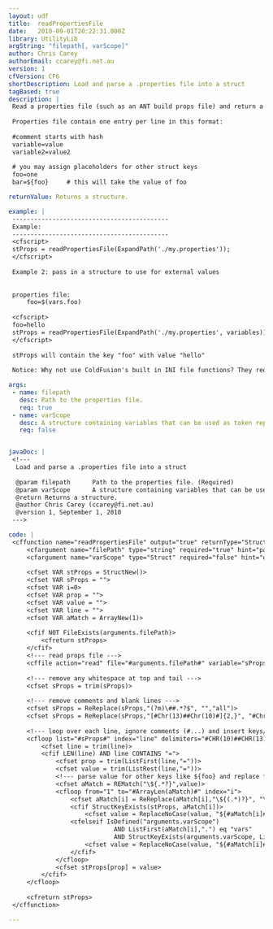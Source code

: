 ```yaml
---
layout: udf
title:  readPropertiesFile
date:   2010-09-01T20:22:31.000Z
library: UtilityLib
argString: "filepath[, varScope]"
author: Chris Carey
authorEmail: ccarey@fi.net.au
version: 1
cfVersion: CF6
shortDescription: Load and parse a .properties file into a struct
tagBased: true
description: |
 Read a properties file (such as an ANT build props file) and return a structure.
 
 Properties file contain one entry per line in this format:
 
 #comment starts with hash
 variable=value
 variable2=value2
 
 # you may assign placeholders for other struct keys
 foo=one
 bar=${foo}     # this will take the value of foo

returnValue: Returns a structure.

example: |
 -------------------------------------------
 Example:
 -------------------------------------------
 <cfscript>
 stProps = readPropertiesFile(ExpandPath('./my.properties'));
 </cfscript>
 
 Example 2: pass in a structure to use for external values
 
 
 properties file:
     foo=$(vars.foo)
 
 <cfscript>
 foo=hello
 stProps = readPropertiesFile(ExpandPath('./my.properties', variables));
 </cfscript>
 
 stProps will contain the key "foo" with value "hello"
 
 Notice: Why not use ColdFusion's built in INI file functions? They require sections and do not support recognizing comments.

args:
 - name: filepath
   desc: Path to the properties file.
   req: true
 - name: varScope
   desc: A structure containing variables that can be used as token replacements within the properties file.
   req: false


javaDoc: |
 <!---
  Load and parse a .properties file into a struct
  
  @param filepath      Path to the properties file. (Required)
  @param varScope      A structure containing variables that can be used as token replacements within the properties file. (Optional)
  @return Returns a structure. 
  @author Chris Carey (ccarey@fi.net.au) 
  @version 1, September 1, 2010 
 --->

code: |
 <cffunction name="readPropertiesFile" output="true" returnType="Struct" hint="Read a properties file and return a structure">
     <cfargument name="filePath" type="string" required="true" hint="path to properties file">
     <cfargument name="varScope" type="Struct" required="false" hint="optional variable scope for value replacement">
 
     <cfset VAR stProps = StructNew()>
     <cfset VAR sProps = "">
     <cfset VAR i=0>
     <cfset VAR prop = "">
     <cfset VAR value = "">
     <cfset VAR line = "">
     <cfset VAR aMatch = ArrayNew(1)>
 
     <cfif NOT FileExists(arguments.filePath)>
         <cfreturn stProps>
     </cfif>
     <!--- read props file --->
     <cffile action="read" file="#arguments.filePath#" variable="sProps">
 
     <!--- remove any whitespace at top and tail --->
     <cfset sProps = trim(sProps)>
 
     <!--- remove comments and blank lines --->
     <cfset sProps = ReReplace(sProps,"(?m)\##.*?$", "","all")>
     <cfset sProps = ReReplace(sProps,"[#Chr(13)##Chr(10)#]{2,}", "#Chr(13)##Chr(10)#","all")>
 
     <!--- loop over each line, ignore comments (#...) and insert keys/values into return struct --->
     <cfloop list="#sProps#" index="line" delimiters="#CHR(10)##CHR(13)#">
         <cfset line = trim(line)>
         <cfif LEN(line) AND line CONTAINS "=">
             <cfset prop = trim(ListFirst(line,"="))>
             <cfset value = trim(ListRest(line,"="))>
             <!--- parse value for other keys like ${foo} and replace from previously created struct keys --->
             <cfset aMatch = REMatch("\${.*?}",value)>
             <cfloop from="1" to="#ArrayLen(aMatch)#" index="i">
                 <cfset aMatch[i] = ReReplace(aMatch[i],"\${(.*)?}", "\1")>
                 <cfif StructKeyExists(stProps, aMatch[i])>
                     <cfset value = ReplaceNoCase(value, "${#aMatch[i]#}", stProps[aMatch[i]], "all")>
                 <cfelseif IsDefined("arguments.varScope")
                             AND ListFirst(aMatch[i],".") eq "vars"
                             AND StructKeyExists(arguments.varScope, ListRest(aMatch[i], "."))>
                     <cfset value = ReplaceNoCase(value, "${#aMatch[i]#}", arguments.varScope[ListRest(aMatch[i], ".")], "all")>
                 </cfif>
             </cfloop>
             <cfset stProps[prop] = value>
         </cfif>
     </cfloop>
 
     <cfreturn stProps>
 </cffunction>

---
```


